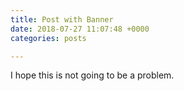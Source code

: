 ```yaml
---
title: Post with Banner
date: 2018-07-27 11:07:48 +0000
categories: posts

---
```

I hope this is not going to be a problem.